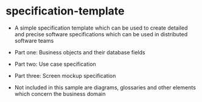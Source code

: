 # specification-template

* A simple specification template which can be used to create detailed and precise software specifications which can be used in
  distributed software teams
* Part one: Business objects and their database fields
* Part two: Use case specification
* Part three: Screen mockup specification

* Not included in this sample are diagrams, glossaries and other elements which concern the business domain
